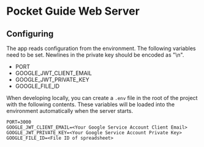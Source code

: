 # Pocket Guide Web Server

## Configuring

The app reads configuration from the environment. The following variables need
to be set. Newlines in the private key should be encoded as "\n".

* PORT
* GOOGLE_JWT_CLIENT_EMAIL
* GOOGLE_JWT_PRIVATE_KEY
* GOOGLE_FILE_ID

When developing locally, you can create a `.env` file in the root of the project
with the following contents. These variables will be loaded into the environment
automatically when the server starts.

```
PORT=3000
GOOGLE_JWT_CLIENT_EMAIL=<Your Google Service Account Client Email>
GOOGLE_JWT_PRIVATE_KEY=<Your Google Service Account Private Key>
GOOGLE_FILE_ID=<File ID of spreadsheet>
```
